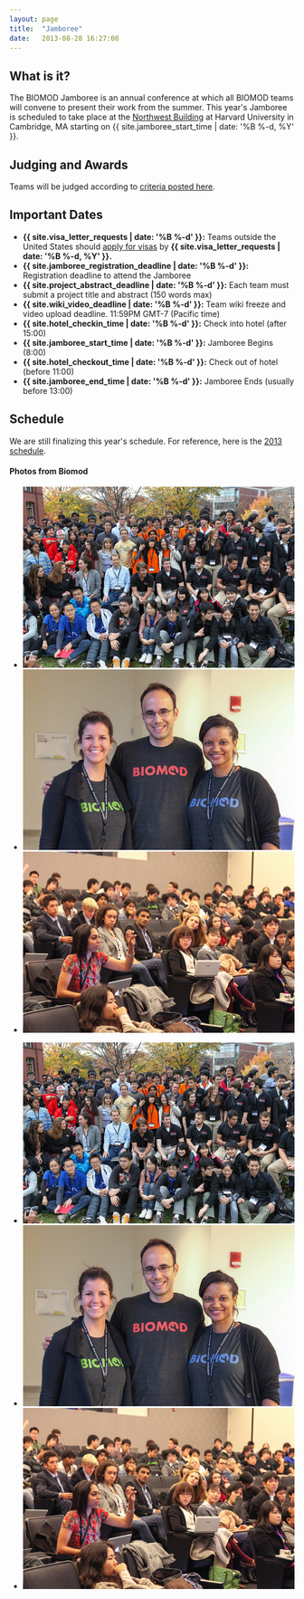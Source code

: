```yaml
---
layout: page
title:  "Jamboree"
date:   2013-08-28 16:27:08
---
```



## What is it?

The BIOMOD Jamboree is an annual conference at which all BIOMOD teams will convene to present their work from the summer. This year's Jamboree is scheduled to take place at the [Northwest Building](http://isites.harvard.edu/icb/icb.do?keyword=k68489&amp;pageid=icb.page331114) at Harvard University in Cambridge, MA starting on {{ site.jamboree_start_time | date: '%B %-d, %Y' }}.

## Judging and Awards

Teams will be judged according to [criteria posted here](/judging).

## Important Dates

- **{{ site.visa_letter_requests | date: '%B %-d' }}:** Teams outside the United States should [apply for visas](visa-information) by **{{ site.visa_letter_requests | date: '%B %-d, %Y' }}.**
- **{{ site.jamboree_registration_deadline | date: '%B %-d' }}:** Registration deadline to attend the Jamboree 
- **{{ site.project_abstract_deadline | date: '%B %-d' }}:** Each team must submit a project title and abstract (150 words max) 
- **{{ site.wiki_video_deadline | date: '%B %-d' }}:** Team wiki freeze and video upload deadline. 11:59PM GMT-7 (Pacific time) 
- **{{ site.hotel_checkin_time | date: '%B %-d' }}:** Check into hotel (after 15:00) 
- **{{ site.jamboree_start_time | date: '%B %-d' }}:** Jamboree Begins (8:00)
- **{{ site.hotel_checkout_time | date: '%B %-d' }}:** Check out of hotel (before 11:00) 
- **{{ site.jamboree_end_time | date: '%B %-d' }}:** Jamboree Ends (usually before 13:00)

## Schedule

We are still finalizing this year's schedule. For reference, here is the [2013 schedule](https://www.dropbox.com/s/0rya3fibgqh860s/BIOMOD2013_Schedule_v1.pdf?dl=0). 


<div class="main">
<div class="row">

<h4 id="latest-photos">Photos from Biomod</h2>
<div id="photos" class="flexslider">
	<ul class="slides">
		<li><img src="/assets/images/photos/8165661478_b9d70fb1f6.jpg" /></li>
		<li><img src="/assets/images/photos/8165610433_a40a164810.jpg" /></li>
		<li><img src="/assets/images/photos/8165655658_10c6eafbc2.jpg" /></li>
	</ul>
</div>
<div id="photos-nav" class="flexslider">
	<ul class="slides">
		<li><img src="/assets/images/photos/8165661478_b9d70fb1f6.jpg" /></li>
		<li><img src="/assets/images/photos/8165610433_a40a164810.jpg" /></li>
		<li><img src="/assets/images/photos/8165655658_10c6eafbc2.jpg" /></li>
	</ul>
</div>

</div>
</div>